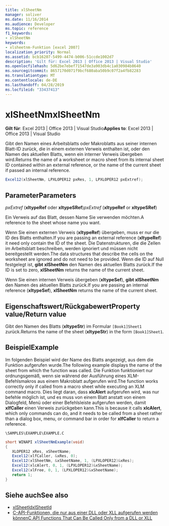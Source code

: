 ```yaml
---
title: xlSheetNm
manager: soliver
ms.date: 11/16/2014
ms.audience: Developer
ms.topic: reference
f1_keywords:
- xlSheetNm
keywords:
- xlsheetnm-Funktion [excel 2007]
localization_priority: Normal
ms.assetid: bcb16207-5499-4474-b006-51ccde1002d7
description: 'Gilt für: Excel 2013 | Office 2013 | Visual Studio'
ms.openlocfilehash: 5d62be7ebef71547de3a903db4c1a030984b8640
ms.sourcegitcommit: 8657170d071f9bcf680aba50b9c07f2a4fb82283
ms.translationtype: MT
ms.contentlocale: de-DE
ms.lasthandoff: 04/28/2019
ms.locfileid: "33437413"
---
```

# <a name="xlsheetnm"></a><span data-ttu-id="c63ca-104">xlSheetNm</span><span class="sxs-lookup"><span data-stu-id="c63ca-104">xlSheetNm</span></span>

<span data-ttu-id="c63ca-105">**Gilt für**: Excel 2013 | Office 2013 | Visual Studio</span><span class="sxs-lookup"><span data-stu-id="c63ca-105">**Applies to**: Excel 2013 | Office 2013 | Visual Studio</span></span> 
  
<span data-ttu-id="c63ca-106">Gibt den Namen eines Arbeitsblatts oder Makroblatts aus seiner internen Blatt-ID zurück, die in einem externen Verweis enthalten ist, oder den Namen des aktuellen Blatts, wenn ein interner Verweis übergeben wird.</span><span class="sxs-lookup"><span data-stu-id="c63ca-106">Returns the name of a worksheet or macro sheet from its internal sheet ID contained within an external reference, or the name of the current sheet if passed an internal reference.</span></span>
  
```cs
Excel12(xlSheetNm, LPXLOPER12 pxRes, 1, LPXLOPER12 pxExtref);
```

## <a name="parameters"></a><span data-ttu-id="c63ca-107">Parameter</span><span class="sxs-lookup"><span data-stu-id="c63ca-107">Parameters</span></span>

<span data-ttu-id="c63ca-108">_pxExtref_ (**xltypeRef** oder **xltypeSRef**)</span><span class="sxs-lookup"><span data-stu-id="c63ca-108">_pxExtref_ (**xltypeRef** or **xltypeSRef**)</span></span>
  
<span data-ttu-id="c63ca-109">Ein Verweis auf das Blatt, dessen Name Sie verwenden möchten.</span><span class="sxs-lookup"><span data-stu-id="c63ca-109">A reference to the sheet whose name you want.</span></span>
  
<span data-ttu-id="c63ca-110">Wenn Sie einen externen Verweis (**xltypeRef**) übergeben, muss er nur die ID des Blatts enthalten.</span><span class="sxs-lookup"><span data-stu-id="c63ca-110">If you are passing an external reference (**xltypeRef**) it need only contain the ID of the sheet.</span></span> <span data-ttu-id="c63ca-111">Die Datenstrukturen, die die Zellen im Arbeitsblatt beschreiben, werden ignoriert und müssen nicht bereitgestellt werden.</span><span class="sxs-lookup"><span data-stu-id="c63ca-111">The data structures that describe the cells on the worksheet are ignored and do not need to be provided.</span></span> <span data-ttu-id="c63ca-112">Wenn die ID auf Null festgelegt ist, **gibt xlSheetNm** den Namen des aktuellen Blatts zurück.</span><span class="sxs-lookup"><span data-stu-id="c63ca-112">If the ID is set to zero, **xlSheetNm** returns the name of the current sheet.</span></span> 
  
<span data-ttu-id="c63ca-113">Wenn Sie einen internen Verweis übergeben (**xltypeSef**), **gibt xlSheetNm** den Namen des aktuellen Blatts zurück.</span><span class="sxs-lookup"><span data-stu-id="c63ca-113">If you are passing an internal reference (**xltypeSef**), **xlSheetNm** returns the name of the current sheet.</span></span> 
  
## <a name="property-valuereturn-value"></a><span data-ttu-id="c63ca-114">Eigenschaftswert/Rückgabewert</span><span class="sxs-lookup"><span data-stu-id="c63ca-114">Property value/Return value</span></span>

<span data-ttu-id="c63ca-115">Gibt den Namen des Blatts (**xltypeStr**) im Formular  `[Book1]Sheet1` zurück.</span><span class="sxs-lookup"><span data-stu-id="c63ca-115">Returns the name of the sheet (**xltypeStr**) in the form  `[Book1]Sheet1`.</span></span>
  
## <a name="example"></a><span data-ttu-id="c63ca-116">Beispiel</span><span class="sxs-lookup"><span data-stu-id="c63ca-116">Example</span></span>

<span data-ttu-id="c63ca-117">Im folgenden Beispiel wird der Name des Blatts angezeigt, aus dem die Funktion aufgerufen wurde.</span><span class="sxs-lookup"><span data-stu-id="c63ca-117">The following example displays the name of the sheet from which the function was called.</span></span> <span data-ttu-id="c63ca-118">Die Funktion funktioniert nur ordnungsgemäß, wenn sie während der Ausführung eines XLM-Befehlsmakros aus einem Makroblatt aufgerufen wird.</span><span class="sxs-lookup"><span data-stu-id="c63ca-118">The function works correctly only if called from a macro sheet while executing an XLM command macro.</span></span> <span data-ttu-id="c63ca-119">Dies liegt daran, dass **xlcAlert** aufgerufen wird, was nur befehle möglich ist, und es muss von einem Blatt anstatt von einem Dialogfeld, Menü oder einer Befehlsleiste aufgerufen werden, damit **xlfCaller** einen Verweis zurückgeben kann.</span><span class="sxs-lookup"><span data-stu-id="c63ca-119">This is because it calls **xlcAlert**, which only commands can do, and it needs to be called from a sheet rather than a dialog box, menu, or command bar in order for **xlfCaller** to return a reference.</span></span> 
  
`\SAMPLES\EXAMPLE\EXAMPLE.C`
  
```cs
short WINAPI xlSheetNmExample(void)
{
   XLOPER12 xRes, xSheetName;
   Excel12(xlfCaller, &xRes, 0);
   Excel12(xlSheetNm, &xSheetName, 1, (LPXLOPER12)&xRes);
   Excel12(xlcAlert, 0, 1, (LPXLOPER12)&xSheetName);
   Excel12(xlFree, 0, 1, (LPXLOPER12)&xSheetName);
   return 1;
}
```

## <a name="see-also"></a><span data-ttu-id="c63ca-120">Siehe auch</span><span class="sxs-lookup"><span data-stu-id="c63ca-120">See also</span></span>

- [<span data-ttu-id="c63ca-121">xlSheetId</span><span class="sxs-lookup"><span data-stu-id="c63ca-121">xlSheetId</span></span>](xlsheetid.md)
- [<span data-ttu-id="c63ca-122">C-API-Funktionen, die nur aus einer DLL oder XLL aufgerufen werden können</span><span class="sxs-lookup"><span data-stu-id="c63ca-122">C API Functions That Can Be Called Only from a DLL or XLL</span></span>](c-api-functions-that-can-be-called-only-from-a-dll-or-xll.md)

